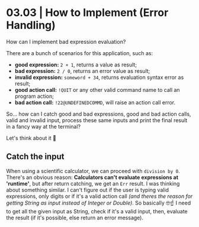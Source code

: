 03.03 | How to Implement (Error Handling)
=========================================

How can I implement bad expression evaluation?

There are a bunch of scenarios for this application, such as:

- **good expression:** `2 + 1`, returns a value as result;
- **bad expression:** `2 / 0`, returns an error value as result;
- **invalid expression:** `someword + 34`, returns evaluation
  syntax error as result;
- **good action call:** `!QUIT` or any other valid command name to
  call an program action;
- **bad action call:** `!22@UNDEFINEDCOMMD`, will raise an action
  call error.

So... how can I catch good and bad expressions, good and bad action
calls, valid and invalid input, process these same inputs and print
the final result in a fancy way at the terminal?

Let's think about it 💭

Catch the input
---------------

When using a scientific calculator, we can proceed with
`division by 0`. There's an obvious reason: **Calculators can't
evaluate expressions at 'runtime'**, but after return catching, we
get an `Err` result. I was thinking about something similar. I  can't
figure out if the user is typing valid expressions, only digits or if
it's a valid action call _(and theres the reason for getting String
as input instead of Integer or Double)_. So basically 🤓☝️ I need to
get all the given input as String, check if it's a valid input, then,
evaluate the result (if it's possible, else return an error message).
